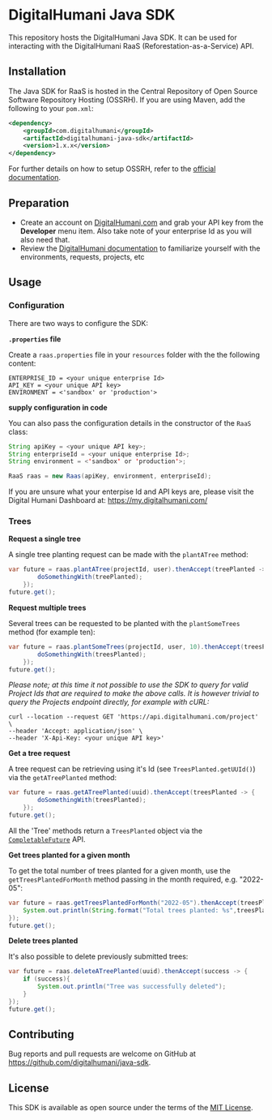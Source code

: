 # DigitalHumani Java SDK

This repository hosts the DigitalHumani Java SDK. It can be used for interacting with the DigitalHumani RaaS (Reforestation-as-a-Service) API.

## Installation

The Java SDK for RaaS is hosted in the Central Repository of Open Source Software Repository Hosting (OSSRH). If you are using Maven, add the following to your `pom.xml`:

```xml
<dependency>
    <groupId>com.digitalhumani</groupId>
    <artifactId>digitalhumani-java-sdk</artifactId>
    <version>1.x.x</version>
</dependency>
```

For further details on how to setup OSSRH, refer to the [official documentation](https://central.sonatype.org/consume/).

## Preparation

- Create an account on [DigitalHumani,com](https://my.digitalhumani.com/register) and grab your API key from the **Developer** menu item. Also take note of your enterprise Id as you will also need that.
- Review the [DigitalHumani documentation](https://docs.digitalhumani.com) to familiarize yourself with the environments, requests, projects, etc

## Usage

### Configuration

There are two ways to configure the SDK:

**`.properties` file**

Create a `raas.properties` file in your `resources` folder with the the following content:

```
ENTERPRISE_ID = <your unique enterprise Id>
API_KEY = <your unique API key>
ENVIRONMENT = <'sandbox' or 'production'>
```

**supply configuration in code**

You can also pass the configuration details in the constructor of the `RaaS` class:

```java
String apiKey = <your unique API key>;
String enterpriseId = <your unique enterprise Id>;
String environment = <'sandbox' or 'production'>;

RaaS raas = new Raas(apiKey, environment, enterpriseId);
```

If you are unsure what your enterpise Id and API keys are, please visit the Digital Humani Dashboard at: https://my.digitalhumani.com/

### Trees

**Request a single tree**

A single tree planting request can be made with the `plantATree` method:

```java
var future = raas.plantATree(projectId, user).thenAccept(treePlanted -> {
        doSomethingWith(treePlanted);
    });
future.get();
```

**Request multiple trees**

Several trees can be requested to be planted with the `plantSomeTrees` method (for example ten):

```java
var future = raas.plantSomeTrees(projectId, user, 10).thenAccept(treesPlanted -> {
        doSomethingWith(treesPlanted);
    });
future.get();
```

_Please note; at this time it not possible to use the SDK to query for valid Project Ids that are required to make the above calls. It is however trivial to query the Projects endpoint directly, for example with cURL:_

```
curl --location --request GET 'https://api.digitalhumani.com/project' \
--header 'Accept: application/json' \
--header 'X-Api-Key: <your unique API key>'
```

**Get a tree request**

A tree request can be retrieving using it's Id (see `TreesPlanted.getUUId()`) via the `getATreePlanted` method:

```java
var future = raas.getATreePlanted(uuid).thenAccept(treesPlanted -> {
        doSomethingWith(treesPlanted);
    });
future.get();
```

All the 'Tree' methods return a `TreesPlanted` object via the [`CompletableFuture`](https://www.baeldung.com/java-completablefuture) API.

**Get trees planted for a given month**

To get the total number of trees planted for a given month, use the `getTreesPlantedForMonth` method passing in the month required, e.g. "2022-05":

```java
var future = raas.getTreesPlantedForMonth("2022-05").thenAccept(treesPlantedForMonth -> {
    System.out.println(String.format("Total trees planted: %s",treesPlantedForMonth.getTotalTrees()));
});
future.get();
```

**Delete trees planted**

It's also possible to delete previously submitted trees:

```java
var future = raas.deleteATreePlanted(uuid).thenAccept(success -> {
    if (success){
        System.out.println("Tree was successfully deleted");    
    }
});
future.get();
```

## Contributing

Bug reports and pull requests are welcome on GitHub at https://github.com/digitalhumani/java-sdk.

## License

This SDK is available as open source under the terms of the [MIT License](https://opensource.org/licenses/MIT).